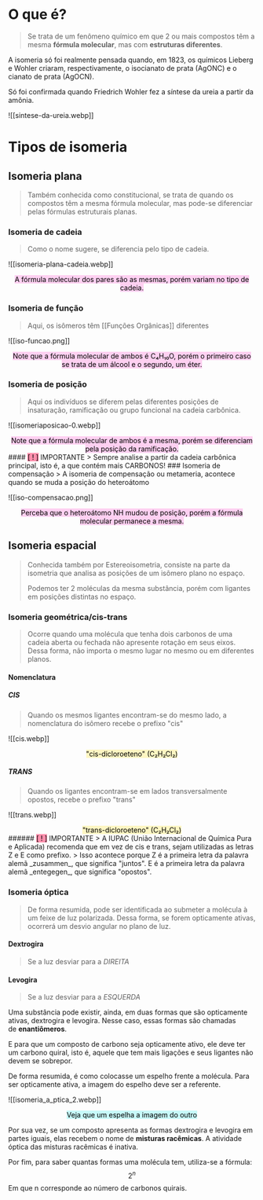 # **O que é?**
> Se trata de um fenômeno químico em que 2 ou mais compostos têm a mesma **fórmula molecular**, mas com **estruturas diferentes**.

A isomeria só foi realmente pensada quando, em 1823, os químicos Lieberg e Wohler criaram, respectivamente, o isocianato de prata (AgONC) e o cianato de prata (AgOCN).

Só foi confirmada quando Friedrich Wohler fez a síntese da ureia a partir da amônia.

![[sintese-da-ureia.webp]]

# **Tipos de isomeria**
## Isomeria plana
> Também conhecida como constitucional, se trata de quando os compostos têm a mesma fórmula molecular, mas pode-se diferenciar pelas fórmulas estruturais planas.

### Isomeria de cadeia
> Como o nome sugere, se diferencia pelo tipo de cadeia.

![[isomeria-plana-cadeia.webp]]
<div style="text-align:center"><mark style="background: #FFB8EBA6;">A fórmula molecular dos pares são as mesmas, porém variam no tipo de cadeia.</mark></div>

### Isomeria de função
> Aqui, os isômeros têm [[Funções Orgânicas]] diferentes

![[iso-funcao.png]]
<div style="text-align:center"><mark style="background: #FFB8EBA6;">Note que a fórmula molecular de ambos é C₄H₁₀O, porém o primeiro caso se trata de um álcool e o segundo, um éter.</mark></div>

### Isomeria de posição
> Aqui os indivíduos se diferem pelas diferentes posições de insaturação, ramificação ou grupo funcional na cadeia carbônica.

![[isomeriaposicao-0.webp]]
<div style="text-align:center"><mark style="background: #FFB8EBA6;">Note que a fórmula molecular de ambos é a mesma, porém se diferenciam pela posição da ramificação.</mark></div>
#### <mark style="background: #FF5582A6;">[ ! ]</mark> IMPORTANTE
> Sempre analise a partir da cadeia carbônica principal, isto é, a que contém mais CARBONOS!
### Isomeria de compensação
> A isomeria de compensação ou metameria, acontece quando se muda a posição do heteroátomo

![[iso-compensacao.png]]
<div style="text-align:center"><mark style="background: #FFB8EBA6;">Perceba que o heteroátomo NH mudou de posição, porém a fórmula molecular permanece a mesma.</mark></div>

## Isomeria espacial
> Conhecida também por Estereoisometria, consiste na parte da isometria que analisa as posições de um isômero plano no espaço. 
> 
> Podemos ter 2 moléculas da mesma substância, porém com ligantes em posições distintas no espaço.
### Isomeria geométrica/cis-trans
> Ocorre quando uma molécula que tenha dois carbonos de uma cadeia aberta ou fechada não apresente rotação em seus eixos. Dessa forma, não importa o mesmo lugar no mesmo ou em diferentes planos.

#### Nomenclatura
##### CIS
> Quando os mesmos ligantes encontram-se do mesmo lado, a nomenclatura do isômero recebe o prefixo "cis"

![[cis.webp]]
<div style="text-align:center"><mark style="background: #FFF3A3A6;">"cis-dicloroeteno" (C₂H₂Cl₂)</mark></div>

##### TRANS
> Quando os ligantes encontram-se em lados transversalmente opostos, recebe o prefixo "trans"

![[trans.webp]]
<div style="text-align:center"><mark style="background: #FFF3A3A6;">"trans-dicloroeteno" (C₂H₂Cl₂)</mark></div>
###### <mark style="background: #FF5582A6;">[ ! ]</mark> IMPORTANTE
> A IUPAC (União Internacional de Química Pura e Aplicada) recomenda que em vez de cis e trans, sejam utilizadas as letras Z e E como prefixo.
> 
   Isso acontece porque Z é a primeira letra da palavra alemã _zusammen_, que significa "juntos". E é a primeira letra da palavra alemã _entegegen_, que significa "opostos".

### Isomeria óptica
> De forma resumida, pode ser identificada ao submeter a molécula à um feixe de luz polarizada. Dessa forma, se forem opticamente ativas, ocorrerá um desvio angular no plano de luz.

#### Dextrogira
> Se a luz desviar para a *DIREITA*

#### Levogira
> Se a luz desviar para a *ESQUERDA*

Uma substância pode existir, ainda, em duas formas que são opticamente ativas, dextrogira e levogira. Nesse caso, essas formas são chamadas de **enantiômeros**.

E para que um composto de carbono seja opticamente ativo, ele deve ter um carbono quiral, isto é, aquele que tem mais ligações e seus ligantes não devem se sobrepor. 

De forma resumida, é como colocasse um espelho frente a molécula. Para ser opticamente ativa, a imagem do espelho deve ser a referente.

![[isomeria_a_ptica_2.webp]]
<div style="text-align:center"><mark style="background: #ABF7F7A6;">Veja que um espelha a imagem do outro</mark></div>

Por sua vez, se um composto apresenta as formas dextrogira e levogira em partes iguais, elas recebem o nome de **misturas racêmicas**. A atividade óptica das misturas racêmicas é inativa.

Por fim, para saber quantas formas uma molécula tem, utiliza-se a fórmula:
$$2^n$$
Em que n corresponde ao número de carbonos quirais.